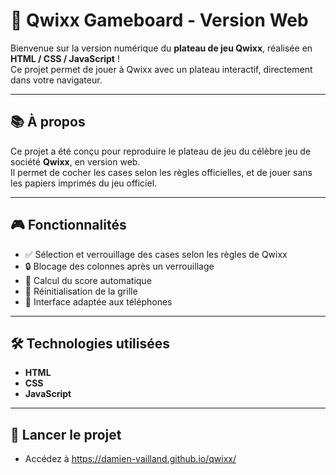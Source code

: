 # 🎲 Qwixx Gameboard - Version Web

Bienvenue sur la version numérique du **plateau de jeu Qwixx**, réalisée en **HTML / CSS / JavaScript** !  
Ce projet permet de jouer à Qwixx avec un plateau interactif, directement dans votre navigateur.

---

## 📚 À propos

Ce projet a été conçu pour reproduire le plateau de jeu du célèbre jeu de société **Qwixx**, en version web.  
Il permet de cocher les cases selon les règles officielles, et de jouer sans les papiers imprimés du jeu officiel.

---

## 🎮 Fonctionnalités

- ✅ Sélection et verrouillage des cases selon les règles de Qwixx
- 🔒 Blocage des colonnes après un verrouillage
- 🧮 Calcul du score automatique
- 🧼 Réinitialisation de la grille
- 📱 Interface adaptée aux téléphones

---

## 🛠️ Technologies utilisées

- **HTML**
- **CSS**
- **JavaScript** 

---

## 🚀 Lancer le projet

- Accédez à https://damien-vailland.github.io/qwixx/

